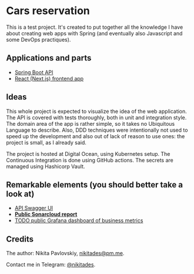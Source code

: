 # Cars reservation

This is a test project. It's created to put together all the knowledge I have about creating web apps with Spring (and eventually also Javascript and some DevOps practiques).

## Applications and parts

- [Spring Boot API](apps/api/README.md)
- [React (Next.js) frontend app](apps/website/README.md)

## Ideas

This whole project is expected to visualize the idea of the web application. The API is covered with tests thoroughly, both in unit and integration style. The domain area of the app is rather simple, so it takes no Ubiquitous Language to describe. Also, DDD techniques were intentionally not used to speed up the development and also out of lack of reason to use ones: the project is small, as I already said.

The project is hosted at Digital Ocean, using Kubernetes setup.
The Continuous Integration is done using GitHub actions.
The secrets are managed using Hashicorp Vault.

## Remarkable elements (you should better take a look at)

- [API Swagger UI](https://api.carres.nikitades.com)
- [**Public Sonarcloud report**](https://sonarcloud.io/project/overview?id=leathermen_carres_api)
- [TODO public Grafana dashboard of business metrics](somewhere)

## Credits

The author: Nikita Pavlovskiy, [nikitades@pm.me](nikitades@pm.me).

Contact me in Telegram: [@nikitades](https://t.me/nikitades).